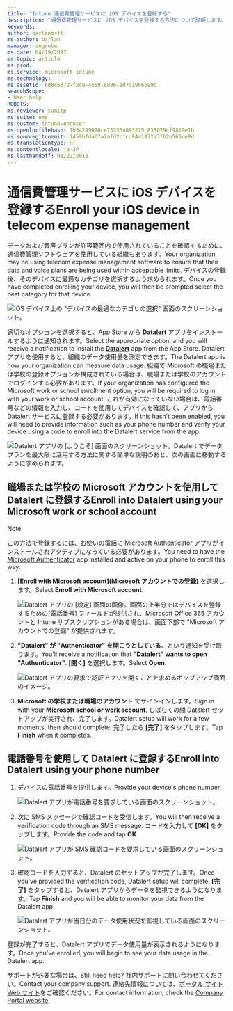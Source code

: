 ```yaml
---
title: "Intune 通信費管理サービスに iOS デバイスを登録する"
description: "通信費管理サービスに iOS デバイスを登録する方法について説明します。"
keywords: 
author: barlanmsft
ms.author: barlan
manager: angrobe
ms.date: 04/19/2017
ms.topic: article
ms.prod: 
ms.service: microsoft-intune
ms.technology: 
ms.assetid: 6d8c6372-f2ce-4558-8886-1d7c1966699c
searchScope:
- User help
ROBOTS: 
ms.reviewer: sumitp
ms.suite: ems
ms.custom: intune-enduser
ms.openlocfilehash: 1b34299070ce732334093275c835079cf9819e1b
ms.sourcegitcommit: 2459bfda07a2afd2cfcd94a1972a3fb2e565ce8d
ms.translationtype: HT
ms.contentlocale: ja-JP
ms.lasthandoff: 01/22/2018
---
```

# <a name="enroll-your-ios-device-in-telecom-expense-management"></a><span data-ttu-id="f24f2-103">通信費管理サービスに iOS デバイスを登録する</span><span class="sxs-lookup"><span data-stu-id="f24f2-103">Enroll your iOS device in telecom expense management</span></span>

<span data-ttu-id="f24f2-104">データおよび音声プランが許容範囲内で使用されていることを確認するために、通信費管理ソフトウェアを使用している組織もあります。</span><span class="sxs-lookup"><span data-stu-id="f24f2-104">Your organization may be using telecom expense management software to ensure that their data and voice plans are being used within acceptable limits.</span></span> <span data-ttu-id="f24f2-105">デバイスの登録後、そのデバイスに最適なカテゴリを選択するよう求められます。</span><span class="sxs-lookup"><span data-stu-id="f24f2-105">Once you have completed enrolling your device, you will then be prompted select the best category for that device.</span></span>

  ![iOS デバイス上の "デバイスの最適なカテゴリの選択" 画面のスクリーンショット。](./media/ios-enroll-10-tem-select-best-category.png)

<span data-ttu-id="f24f2-108">適切なオプションを選択すると、App Store から [__Datalert__](https://itunes.apple.com/app/datalert/id771029268?mt=8) アプリをインストールするように通知されます。</span><span class="sxs-lookup"><span data-stu-id="f24f2-108">Select the appropriate option, and you will receive a notification to install the [__Datalert__](https://itunes.apple.com/app/datalert/id771029268?mt=8) app from the App Store.</span></span> <span data-ttu-id="f24f2-109">Datalert アプリを使用すると、組織のデータ使用量を測定できます。</span><span class="sxs-lookup"><span data-stu-id="f24f2-109">The Datalert app is how your organization can measure data usage.</span></span> <span data-ttu-id="f24f2-110">組織で Microsoft の職場または学校の登録オプションが構成されている場合は、職場または学校のアカウントでログインする必要があります。</span><span class="sxs-lookup"><span data-stu-id="f24f2-110">If your organization has configured the Microsoft work or school enrollment option, you will be required to log in with your work or school account.</span></span> <span data-ttu-id="f24f2-111">これが有効になっていない場合は、電話番号などの情報を入力し、コードを使用してデバイスを確認して、アプリから Datalert サービスに登録する必要があります。</span><span class="sxs-lookup"><span data-stu-id="f24f2-111">If this hasn't been enabled, you will need to provide information such as your phone number and verify your device using a code to enroll into the Datalert service from the app.</span></span>

  ![Datalert アプリの [ようこそ] 画面のスクリーンショット。Datalert でデータ プランを最大限に活用する方法に関する簡単な説明のあと、次の画面に移動するように求められます。](./media/ios-enroll-11-tem-datalert-setup.png)

## <a name="enroll-into-datalert-using-your-microsoft-work-or-school-account"></a><span data-ttu-id="f24f2-113">職場または学校の Microsoft アカウントを使用して Datalert に登録する</span><span class="sxs-lookup"><span data-stu-id="f24f2-113">Enroll into Datalert using your Microsoft work or school account</span></span>

> [!NOTE]
> <span data-ttu-id="f24f2-114">この方法で登録するには、お使いの電話に [Microsoft Authenticator](https://docs.microsoft.com/azure/multi-factor-authentication/end-user/microsoft-authenticator-app-how-to) アプリがインストールされアクティブになっている必要があります。</span><span class="sxs-lookup"><span data-stu-id="f24f2-114">You need to have the [Microsoft Authenticator](https://docs.microsoft.com/azure/multi-factor-authentication/end-user/microsoft-authenticator-app-how-to) app installed and active on your phone to enroll this way.</span></span>

1. <span data-ttu-id="f24f2-115">__[Enroll with Microsoft account]\(Microsoft アカウントでの登録)__ を選択します。</span><span class="sxs-lookup"><span data-stu-id="f24f2-115">Select __Enroll with Microsoft account__.</span></span>

   ![Datalert アプリの [設定] 画面の画像。画面の上半分ではデバイスを登録するための[電話番号] フィールドが提供され、Microsoft Office 365 アカウントと Intune サブスクリプションがある場合は、画面下部で "Microsoft アカウントでの登録" が提供されます。](./media/ios-enroll-11a-tem-datalert-enroll-msft-account.png)

2. <span data-ttu-id="f24f2-117">__"Datalert" が "Authenticator" を開こうとしている__、という通知を受け取ります。</span><span class="sxs-lookup"><span data-stu-id="f24f2-117">You'll receive a notification that __"Datalert" wants to open "Authenticator"__.</span></span> <span data-ttu-id="f24f2-118">__[開く]__ を選択します。</span><span class="sxs-lookup"><span data-stu-id="f24f2-118">Select __Open__.</span></span>

   ![Datalert アプリの要求で認証アプリを開くことを求めるポップアップ画面のイメージ。](./media/ios-enroll-11b-tem-datalert-open-authenticator.png)

3. <span data-ttu-id="f24f2-120">__Microsoft の学校または職場のアカウント__ でサインインします。</span><span class="sxs-lookup"><span data-stu-id="f24f2-120">Sign in with your __Microsoft school or work account__.</span></span> <span data-ttu-id="f24f2-121">しばらくの間 Datalert セットアップが実行され、完了します。</span><span class="sxs-lookup"><span data-stu-id="f24f2-121">Datalert setup will work for a few moments, then should complete.</span></span> <span data-ttu-id="f24f2-122">完了したら __[完了]__ をタップします。</span><span class="sxs-lookup"><span data-stu-id="f24f2-122">Tap __Finish__ when it completes.</span></span>

## <a name="enroll-into-datalert-using-your-phone-number"></a><span data-ttu-id="f24f2-123">電話番号を使用して Datalert に登録する</span><span class="sxs-lookup"><span data-stu-id="f24f2-123">Enroll into Datalert using your phone number</span></span>

1. <span data-ttu-id="f24f2-124">デバイスの電話番号を提供します。</span><span class="sxs-lookup"><span data-stu-id="f24f2-124">Provide your device's phone number.</span></span>

   ![Datalert アプリが電話番号を要求している画面のスクリーンショット。](./media/ios-enroll-12-tem-datalert-phone-number.png)

2. <span data-ttu-id="f24f2-126">次に SMS メッセージで確認コードを受信します。</span><span class="sxs-lookup"><span data-stu-id="f24f2-126">You will then receive a verification code through an SMS message.</span></span> <span data-ttu-id="f24f2-127">コードを入力して __[OK]__ をタップします。</span><span class="sxs-lookup"><span data-stu-id="f24f2-127">Provide the code and tap __OK__.</span></span>

   ![Datalert アプリが SMS 確認コードを要求している画面のスクリーンショット。](./media/ios-enroll-13-tem-datalert-sms.png)

3. <span data-ttu-id="f24f2-129">確認コードを入力すると、Datalert のセットアップが完了します。</span><span class="sxs-lookup"><span data-stu-id="f24f2-129">Once you've provided the verification code, Datalert setup will complete.</span></span> <span data-ttu-id="f24f2-130">__[完了]__ をタップすると、Datalert アプリからデータを監視できるようになります。</span><span class="sxs-lookup"><span data-stu-id="f24f2-130">Tap __Finish__ and you will be able to monitor your data from the Datalert app.</span></span>

   ![Datalert アプリが当日分のデータ使用状況を監視している画面のスクリーンショット。](./media/ios-enroll-14-tem-datalert-monitoring-active.png)

<span data-ttu-id="f24f2-132">登録が完了すると、Datalert アプリでデータ使用量が表示されるようになります。</span><span class="sxs-lookup"><span data-stu-id="f24f2-132">Once you've enrolled, you will begin to see your data usage in the Datalert app.</span></span>

<span data-ttu-id="f24f2-133">サポートが必要な場合は、</span><span class="sxs-lookup"><span data-stu-id="f24f2-133">Still need help?</span></span> <span data-ttu-id="f24f2-134">社内サポートに問い合わせてください。</span><span class="sxs-lookup"><span data-stu-id="f24f2-134">Contact your company support.</span></span> <span data-ttu-id="f24f2-135">連絡先情報については、[ポータル サイト Web サイト](https://portal.manage.microsoft.com#HelpDeskDialog)をご確認ください。</span><span class="sxs-lookup"><span data-stu-id="f24f2-135">For contact information, check the [Company Portal website](https://portal.manage.microsoft.com#HelpDeskDialog).</span></span>
